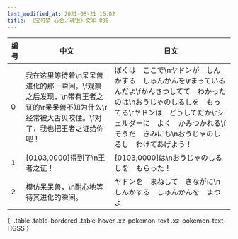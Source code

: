 ```yaml
---
last_modified_at: 2021-08-21 16:02
title: 《宝可梦 心金／魂银》文本 090
---
```

| 编号 | 中文 | 日文 |
| ---- | ---- | ---- |
| 0 | 我在这里等待着\n呆呆兽进化的那一瞬间，\f观察之后发现，\n带有王者之证的\r呆呆兽不知为什么\r经常被大舌贝咬住。\f对了，我也把王者之证给你吧！ | ぼくは　ここで\nヤドンが　しんかする　しゅんかんを\rまっているんだよ\fかんさつしてて　わかったのは\nおうじゃのしるしを　もってる\rヤドンは　どうしてだか\rシェルダーに　よく　かみつかれる\fそうだ　きみにも\nおうじゃのしるし　わけてあげよう！ |
| 1 | [0103,0000]得到了\n王者之证！ | [0103,0000]は\nおうじゃのしるしを　もらった！ |
| 2 | 模仿呆呆兽，\n耐心地等待其进化的瞬间。 | ヤドンを　まねして　きながに\nしんかする　しゅんかんを　まつよ |
{: .table .table-bordered .table-hover .xz-pokemon-text .xz-pokemon-text-HGSS }